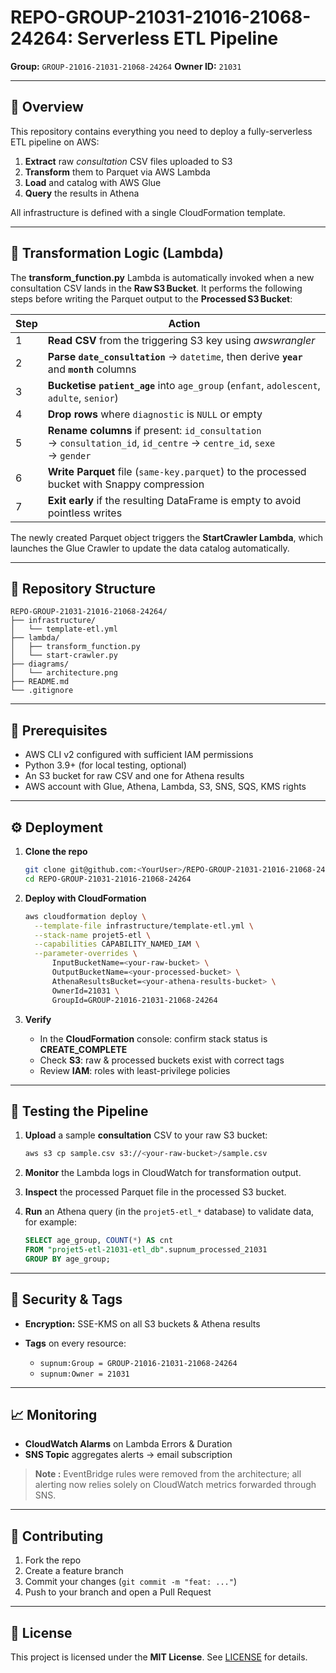 # REPO-GROUP-21031-21016-21068-24264: Serverless ETL Pipeline

**Group:** `GROUP-21016-21031-21068-24264`
**Owner ID:** `21031`

---

## 🚀 Overview

This repository contains everything you need to deploy a fully-serverless ETL pipeline on AWS:

1. **Extract** raw *consultation* CSV files uploaded to S3
2. **Transform** them to Parquet via AWS Lambda
3. **Load** and catalog with AWS Glue
4. **Query** the results in Athena

All infrastructure is defined with a single CloudFormation template.

---

## 🔄 Transformation Logic (Lambda)

The **transform\_function.py** Lambda is automatically invoked when a new consultation CSV lands in the **Raw S3 Bucket**. It performs the following steps before writing the Parquet output to the **Processed S3 Bucket**:

| Step | Action                                                                                                             |
| ---- | ------------------------------------------------------------------------------------------------------------------ |
| 1    | **Read CSV** from the triggering S3 key using *awswrangler*                                                        |
| 2    | **Parse `date_consultation`** → `datetime`, then derive **`year`** and **`month`** columns                         |
| 3    | **Bucketise `patient_age`** into `age_group` (`enfant`, `adolescent`, `adulte`, `senior`)                          |
| 4    | **Drop rows** where `diagnostic` is `NULL` or empty                                                                |
| 5    | **Rename columns** if present: `id_consultation` → `consultation_id`, `id_centre` → `centre_id`, `sexe` → `gender` |
| 6    | **Write Parquet** file (`same‑key.parquet`) to the processed bucket with Snappy compression                        |
| 7    | **Exit early** if the resulting DataFrame is empty to avoid pointless writes                                       |

The newly created Parquet object triggers the **StartCrawler Lambda**, which launches the Glue Crawler to update the data catalog automatically.

---

## 📂 Repository Structure

```
REPO-GROUP-21031-21016-21068-24264/
├── infrastructure/
│   └── template-etl.yml
├── lambda/
│   ├── transform_function.py
│   └── start-crawler.py
├── diagrams/
│   └── architecture.png
├── README.md
└── .gitignore
```

---

## 🔧 Prerequisites

* AWS CLI v2 configured with sufficient IAM permissions
* Python 3.9+ (for local testing, optional)
* An S3 bucket for raw CSV and one for Athena results
* AWS account with Glue, Athena, Lambda, S3, SNS, SQS, KMS rights

---

## ⚙️ Deployment

1. **Clone the repo**

   ```bash
   git clone git@github.com:<YourUser>/REPO-GROUP-21031-21016-21068-24264.git
   cd REPO-GROUP-21031-21016-21068-24264
   ```

2. **Deploy with CloudFormation**

   ```bash
   aws cloudformation deploy \
     --template-file infrastructure/template-etl.yml \
     --stack-name projet5-etl \
     --capabilities CAPABILITY_NAMED_IAM \
     --parameter-overrides \
         InputBucketName=<your-raw-bucket> \
         OutputBucketName=<your-processed-bucket> \
         AthenaResultsBucket=<your-athena-results-bucket> \
         OwnerId=21031 \
         GroupId=GROUP-21016-21031-21068-24264
   ```

3. **Verify**

   * In the **CloudFormation** console: confirm stack status is **CREATE\_COMPLETE**
   * Check **S3**: raw & processed buckets exist with correct tags
   * Review **IAM**: roles with least-privilege policies

---

## 🧪 Testing the Pipeline

1. **Upload** a sample **consultation** CSV to your raw S3 bucket:

   ```bash
   aws s3 cp sample.csv s3://<your-raw-bucket>/sample.csv
   ```
2. **Monitor** the Lambda logs in CloudWatch for transformation output.
3. **Inspect** the processed Parquet file in the processed S3 bucket.
4. **Run** an Athena query (in the `projet5-etl_*` database) to validate data, for example:

   ```sql
   SELECT age_group, COUNT(*) AS cnt
   FROM "projet5-etl-21031-etl_db".supnum_processed_21031
   GROUP BY age_group;
   ```

---

## 🔐 Security & Tags

* **Encryption:** SSE-KMS on all S3 buckets & Athena results
* **Tags** on every resource:

  * `supnum:Group = GROUP-21016-21031-21068-24264`
  * `supnum:Owner = 21031`

---

## 📈 Monitoring

* **CloudWatch Alarms** on Lambda Errors & Duration
* **SNS Topic** aggregates alerts → email subscription

> **Note :** EventBridge rules were removed from the architecture; all alerting now relies solely on CloudWatch metrics forwarded through SNS.

---

## 🤝 Contributing

1. Fork the repo
2. Create a feature branch
3. Commit your changes (`git commit -m "feat: ..."`)
4. Push to your branch and open a Pull Request

---

## 📝 License

This project is licensed under the **MIT License**. See [LICENSE](LICENSE) for details.
